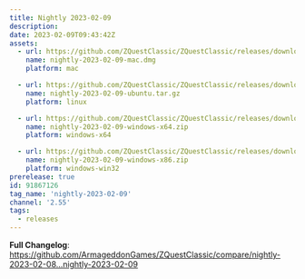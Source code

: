 ```yaml
---
title: Nightly 2023-02-09
description: 
date: 2023-02-09T09:43:42Z
assets: 
  - url: https://github.com/ZQuestClassic/ZQuestClassic/releases/download/nightly-2023-02-09/nightly-2023-02-09-mac.dmg
    name: nightly-2023-02-09-mac.dmg
    platform: mac

  - url: https://github.com/ZQuestClassic/ZQuestClassic/releases/download/nightly-2023-02-09/nightly-2023-02-09-ubuntu.tar.gz
    name: nightly-2023-02-09-ubuntu.tar.gz
    platform: linux

  - url: https://github.com/ZQuestClassic/ZQuestClassic/releases/download/nightly-2023-02-09/nightly-2023-02-09-windows-x64.zip
    name: nightly-2023-02-09-windows-x64.zip
    platform: windows-x64

  - url: https://github.com/ZQuestClassic/ZQuestClassic/releases/download/nightly-2023-02-09/nightly-2023-02-09-windows-x86.zip
    name: nightly-2023-02-09-windows-x86.zip
    platform: windows-win32
prerelease: true
id: 91867126
tag_name: 'nightly-2023-02-09'
channel: '2.55'
tags:
  - releases
---
```


**Full Changelog**: https://github.com/ArmageddonGames/ZQuestClassic/compare/nightly-2023-02-08...nightly-2023-02-09

